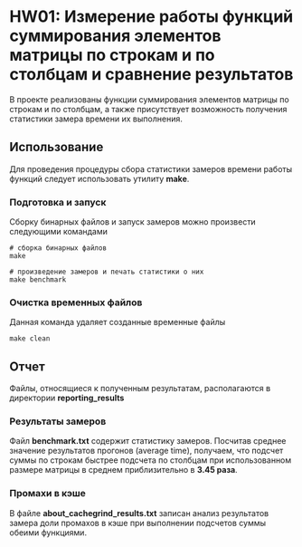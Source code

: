 # HW01: Измерение работы функций суммирования элементов матрицы по строкам и по столбцам и сравнение результатов

В проекте реализованы функции суммирования элементов матрицы по строкам и по столбцам, а также присутствует возможность получения статистики замера времени их выполнения.

## Использование
Для проведения процедуры сбора статистики замеров времени работы функций следует использовать утилиту **make**.
### Подготовка и запуск
Сборку бинарных файлов и запуск замеров можно произвести следующими командами

```
# сборка бинарных файлов
make

# произведение замеров и печать статистики о них 
make benchmark
```
### Очистка временных файлов
Данная команда удаляет созданные временные файлы

```
make clean
```
## Отчет
Файлы, относящиеся к полученным результатам, располагаются в директории **reporting\_results**
### Результаты замеров
Файл **benchmark.txt** содержит статистику замеров.
Посчитав среднее значение результатов прогонов (average time), получаем, что подсчет суммы по строкам быстрее подсчета по столбцам при использованном размере матрицы в среднем приблизительно в **3.45 раза**.
### Промахи в кэше
В файле **about\_cachegrind\_results.txt** записан анализ результатов замера доли промахов в кэше при выполнении подсчетов суммы обеими функциями.
